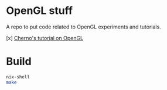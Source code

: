 # OpenGL stuff

A repo to put code related to OpenGL experiments and tutorials.

[x] [Cherno's tutorial on OpenGL](https://www.youtube.com/playlist?list=PLlrATfBNZ98foTJPJ_Ev03o2oq3-GGOS2)

# Build

```bash
nix-shell
make
```

